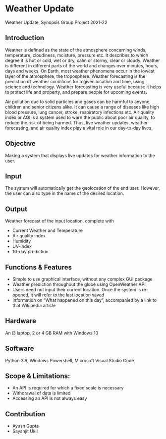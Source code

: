 # Weather Update
Weather Update, Synopsis Group Project 2021-22 

## Introduction
Weather is defined as the state of the atmosphere concerning winds, temperature, cloudiness, moisture, pressure etc. It describes to which degree it is hot or cold, wet or dry, calm or stormy, clear or cloudy. Weather is different in different parts of the world and changes over minutes, hours, days and weeks. On Earth, most weather phenomena occur in the lowest layer of the atmosphere, the troposphere.
Weather forecasting is the prediction of weather conditions for a given location and time, using science and technology. Weather forecasting is very useful because it helps to protect life and property, and prepare people for upcoming events. 

Air pollution due to solid particles and gases can be harmful to anyone, children and senior citizens alike. It can cause a range of diseases like high blood pressure, lung cancer, stroke, respiratory infections etc. Air quality index or AQI is a system used to warn the public about poor air quality, to reduce the risk of being harmed. 
Thus, live weather updates, weather forecasting, and air quality index play a vital role in our day-to-day lives.

## Objective
Making a system that displays live updates for weather information to the user. 

## Input
The system will automatically get the geolocation of the end user. However, the user can also type in the name of the desired location.

## Output
Weather forecast of the input location, complete with 
- Current Weather and Temperature
- Air quality index
- Humidity
- UV-index
- 10-day prediction 

## Functions & Features
- Simple to use graphical interface, without any complex GUI package
- Weather prediction throughout the globe using OpenWeather API
- Users need not input their current location. Once the system is re-opened, it will refer to the last location saved
- Information on “What happened on this day”, accompanied by a link to that Wikipedia article

## Hardware
An i3 laptop, 2 or 4 GB RAM with Windows 10

## Software
Python 3.9, Windows Powershell, Microsoft Visual Studio Code

## Scope & Limitations:
- An API is required for which a fixed scale is necessary
- Withdrawal of data is limited
- Accessing an API is not always easy

## Contribution
- Ayush Gupta
- Sayanjit Ukil